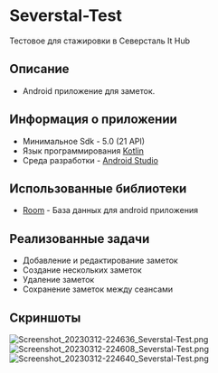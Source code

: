 # Severstal-Test
Тестовое для стажировки в Северсталь It Hub

## Описание
<ul>
  <li>Android приложение для заметок.</li>
</ul>

## Информация о приложении

<ul>
  <li> Минимальное Sdk - 5.0 (21 API)</li>
  <li> Язык программирования <a href ="https://kotlinlang.org">Kotlin</a></li>
  <li>Среда разработки - <a href ="https://developer.android.com/studio">Android Studio</a></li>
</ul>


## Использованные библиотеки

<ul>
 <li><a href= "https://developer.android.com/training/data-storage/room">Room</a> - База данных для android приложения</li>
</ul>

## Реализованные задачи
<ul>
 <li>Добавление и редактирование заметок</li>
 <li>Создание нескольких заметок</li>
 <li>Удаление заметок</li>
 <li>Сохранение заметок между сеансами</li>
</ul>

## Скриншоты

<img src="https://ic.wampi.ru/2023/03/12/Screenshot_20230312-224636_Severstal-Test.png" alt="Screenshot_20230312-224636_Severstal-Test.png" border="0">

<img src="https://ie.wampi.ru/2023/03/12/Screenshot_20230312-224608_Severstal-Test.png" alt="Screenshot_20230312-224608_Severstal-Test.png" border="0">

<img src="https://im.wampi.ru/2023/03/12/Screenshot_20230312-224640_Severstal-Test.png" alt="Screenshot_20230312-224640_Severstal-Test.png" border="0">
